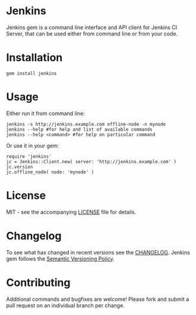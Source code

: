 # Jenkins

Jenkins gem is a command line interface and API client for Jenkins CI Server, that can be used
either from command line or from your code.

# Installation

    gem install jenkins

# Usage

Either run it from command line:

    jenkins -s http://jenkins.example.com offline-node -n mynode
    jenkins --help #for help and list of available commands
    jenkins --help <command> #for help on particular command

Or use it in your gem:

    require 'jenkins'
    jc = Jenkins::Client.new( server: 'http://jenkins.example.com' )
    jc.version
    jc.offline_node( node: 'mynode' )

# License

MIT - see the accompanying [LICENSE](LICENSE) file for details.

# Changelog

To see what has changed in recent versions see the [CHANGELOG](CHANGELOG.md).
Jenkins gem follows the [Semantic Versioning Policy](http://guides.rubygems.org/patterns).

# Contributing

Additional commands and bugfixes are welcome! Please fork and submit a pull request on an
individual branch per change.
